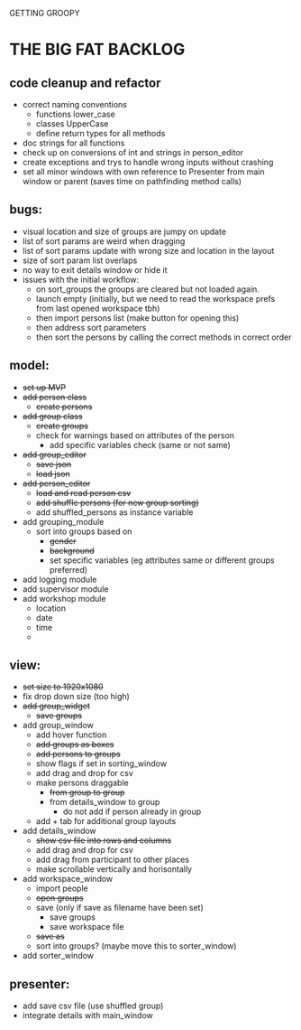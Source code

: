 GETTING GROOPY
# THE BIG FAT BACKLOG

## code cleanup and refactor
- correct naming conventions
    - functions lower_case
    - classes UpperCase
    - define return types for all methods
- doc strings for all functions
- check up on conversions of int and strings in person_editor
- create exceptions and trys to handle wrong inputs without crashing
- set all minor windows with own reference to Presenter from main window or parent (saves time on pathfinding method calls)
    
## bugs:
- visual location and size of groups are jumpy on update
- list of sort params are weird when dragging
- list of sort params update with wrong size and location in the layout
- size of sort param list overlaps
- no way to exit details window or hide it
- issues with the initial workflow: 
    - on sort_groups the groups are cleared but not loaded again.
    - launch empty (initially, but we need to read the workspace prefs from last opened workspace tbh)
    - then import persons list (make button for opening this)
    - then address sort parameters
    - then sort the persons by calling the correct methods in correct order

## model:

- ~~set up MVP~~
- ~~add person class~~
    - ~~create persons~~
- ~~add group class~~
    - ~~create groups~~
    - check for warnings based on attributes of the person
        - add specific variables check (same or not same)
- ~~add group_editor~~
    - ~~save json~~
    - ~~load json~~
- ~~add person_editor~~
    - ~~load and read person csv~~
    - ~~add shuffle persons (for new group sorting)~~
    - add shuffled_persons as instance variable 
- add grouping_module
    - sort into groups based on 
        - ~~gender~~
        - ~~background~~
        - set specific variables (eg attributes same or different groups preferred)
- add logging module
- add supervisor module
- add workshop module
    - location
    - date
    - time
    -

## view:
- ~~set size to 1920x1080~~
- fix drop down size (too high)
- ~~add group_widget~~
    - ~~save groups~~
- add group_window
    - add hover function 
    - ~~add groups as boxes~~
    - ~~add persons to groups~~
    - show flags if set in sorting_window
    - add drag and drop for csv
    - make persons draggable
        - ~~from group to group~~
        - from details_window to group
            - do not add if person already in group
    - add + tab for additional group layouts
- add details_window
    - ~~show csv file into rows and columns~~
    - add drag and drop for csv
    - add drag from participant to other places
    - make scrollable vertically and horisontally
- add workspace_window
    - import people
    - ~~open groups~~
    - save (only if save as filename have been set)
        - save groups
        - save workspace file
    - ~~save as~~
    - sort into groups? (maybe move this to sorter_window)
- add sorter_window


## presenter:
- add save csv file (use shuffled group)
- integrate details with main_window
